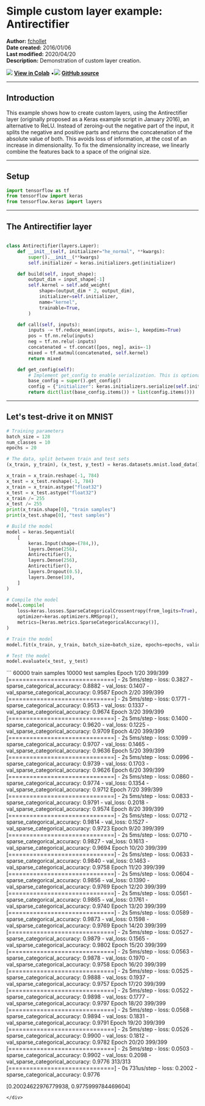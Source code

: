 # Simple custom layer example: Antirectifier

**Author:** [fchollet](https://twitter.com/fchollet)<br>
**Date created:** 2016/01/06<br>
**Last modified:** 2020/04/20<br>
**Description:** Demonstration of custom layer creation.


<img class="k-inline-icon" src="https://colab.research.google.com/img/colab_favicon.ico"/> [**View in Colab**](https://colab.research.google.com/github/keras-team/keras-io/blob/master/examples/keras_recipes/ipynb/antirectifier.ipynb)  <span class="k-dot">•</span><img class="k-inline-icon" src="https://github.com/favicon.ico"/> [**GitHub source**](https://github.com/keras-team/keras-io/blob/master/examples/keras_recipes/antirectifier.py)



---
## Introduction

This example shows how to create custom layers, using the Antirectifier layer
 (originally proposed as a Keras example script in January 2016), an alternative
to ReLU. Instead of zeroing-out the negative part of the input, it splits the negative
 and positive parts and returns the concatenation of the absolute value
of both. This avoids loss of information, at the cost of an increase in dimensionality.
 To fix the dimensionality increase, we linearly combine the
features back to a space of the original size.


---
## Setup



```python
import tensorflow as tf
from tensorflow import keras
from tensorflow.keras import layers

```

---
## The Antirectifier layer



```python

class Antirectifier(layers.Layer):
    def __init__(self, initializer="he_normal", **kwargs):
        super().__init__(**kwargs)
        self.initializer = keras.initializers.get(initializer)

    def build(self, input_shape):
        output_dim = input_shape[-1]
        self.kernel = self.add_weight(
            shape=(output_dim * 2, output_dim),
            initializer=self.initializer,
            name="kernel",
            trainable=True,
        )

    def call(self, inputs):
        inputs -= tf.reduce_mean(inputs, axis=-1, keepdims=True)
        pos = tf.nn.relu(inputs)
        neg = tf.nn.relu(-inputs)
        concatenated = tf.concat([pos, neg], axis=-1)
        mixed = tf.matmul(concatenated, self.kernel)
        return mixed

    def get_config(self):
        # Implement get_config to enable serialization. This is optional.
        base_config = super().get_config()
        config = {"initializer": keras.initializers.serialize(self.initializer)}
        return dict(list(base_config.items()) + list(config.items()))


```

---
## Let's test-drive it on MNIST



```python
# Training parameters
batch_size = 128
num_classes = 10
epochs = 20

# The data, split between train and test sets
(x_train, y_train), (x_test, y_test) = keras.datasets.mnist.load_data()

x_train = x_train.reshape(-1, 784)
x_test = x_test.reshape(-1, 784)
x_train = x_train.astype("float32")
x_test = x_test.astype("float32")
x_train /= 255
x_test /= 255
print(x_train.shape[0], "train samples")
print(x_test.shape[0], "test samples")

# Build the model
model = keras.Sequential(
    [
        keras.Input(shape=(784,)),
        layers.Dense(256),
        Antirectifier(),
        layers.Dense(256),
        Antirectifier(),
        layers.Dropout(0.5),
        layers.Dense(10),
    ]
)

# Compile the model
model.compile(
    loss=keras.losses.SparseCategoricalCrossentropy(from_logits=True),
    optimizer=keras.optimizers.RMSprop(),
    metrics=[keras.metrics.SparseCategoricalAccuracy()],
)

# Train the model
model.fit(x_train, y_train, batch_size=batch_size, epochs=epochs, validation_split=0.15)

# Test the model
model.evaluate(x_test, y_test)

```

<div class="k-default-codeblock">
```
60000 train samples
10000 test samples
Epoch 1/20
399/399 [==============================] - 2s 5ms/step - loss: 0.3827 - sparse_categorical_accuracy: 0.8882 - val_loss: 0.1407 - val_sparse_categorical_accuracy: 0.9587
Epoch 2/20
399/399 [==============================] - 2s 5ms/step - loss: 0.1771 - sparse_categorical_accuracy: 0.9513 - val_loss: 0.1337 - val_sparse_categorical_accuracy: 0.9674
Epoch 3/20
399/399 [==============================] - 2s 5ms/step - loss: 0.1400 - sparse_categorical_accuracy: 0.9620 - val_loss: 0.1225 - val_sparse_categorical_accuracy: 0.9709
Epoch 4/20
399/399 [==============================] - 2s 5ms/step - loss: 0.1099 - sparse_categorical_accuracy: 0.9707 - val_loss: 0.1465 - val_sparse_categorical_accuracy: 0.9636
Epoch 5/20
399/399 [==============================] - 2s 5ms/step - loss: 0.0996 - sparse_categorical_accuracy: 0.9739 - val_loss: 0.1703 - val_sparse_categorical_accuracy: 0.9626
Epoch 6/20
399/399 [==============================] - 2s 5ms/step - loss: 0.0860 - sparse_categorical_accuracy: 0.9774 - val_loss: 0.1354 - val_sparse_categorical_accuracy: 0.9712
Epoch 7/20
399/399 [==============================] - 2s 5ms/step - loss: 0.0833 - sparse_categorical_accuracy: 0.9791 - val_loss: 0.2018 - val_sparse_categorical_accuracy: 0.9574
Epoch 8/20
399/399 [==============================] - 2s 5ms/step - loss: 0.0712 - sparse_categorical_accuracy: 0.9814 - val_loss: 0.1527 - val_sparse_categorical_accuracy: 0.9723
Epoch 9/20
399/399 [==============================] - 2s 5ms/step - loss: 0.0710 - sparse_categorical_accuracy: 0.9827 - val_loss: 0.1613 - val_sparse_categorical_accuracy: 0.9694
Epoch 10/20
399/399 [==============================] - 2s 5ms/step - loss: 0.0633 - sparse_categorical_accuracy: 0.9840 - val_loss: 0.1463 - val_sparse_categorical_accuracy: 0.9758
Epoch 11/20
399/399 [==============================] - 2s 5ms/step - loss: 0.0604 - sparse_categorical_accuracy: 0.9856 - val_loss: 0.1390 - val_sparse_categorical_accuracy: 0.9769
Epoch 12/20
399/399 [==============================] - 2s 5ms/step - loss: 0.0561 - sparse_categorical_accuracy: 0.9865 - val_loss: 0.1761 - val_sparse_categorical_accuracy: 0.9740
Epoch 13/20
399/399 [==============================] - 2s 5ms/step - loss: 0.0589 - sparse_categorical_accuracy: 0.9873 - val_loss: 0.1598 - val_sparse_categorical_accuracy: 0.9769
Epoch 14/20
399/399 [==============================] - 2s 5ms/step - loss: 0.0527 - sparse_categorical_accuracy: 0.9879 - val_loss: 0.1565 - val_sparse_categorical_accuracy: 0.9802
Epoch 15/20
399/399 [==============================] - 2s 5ms/step - loss: 0.0563 - sparse_categorical_accuracy: 0.9878 - val_loss: 0.1970 - val_sparse_categorical_accuracy: 0.9758
Epoch 16/20
399/399 [==============================] - 2s 5ms/step - loss: 0.0525 - sparse_categorical_accuracy: 0.9888 - val_loss: 0.1937 - val_sparse_categorical_accuracy: 0.9757
Epoch 17/20
399/399 [==============================] - 2s 5ms/step - loss: 0.0522 - sparse_categorical_accuracy: 0.9898 - val_loss: 0.1777 - val_sparse_categorical_accuracy: 0.9797
Epoch 18/20
399/399 [==============================] - 2s 5ms/step - loss: 0.0568 - sparse_categorical_accuracy: 0.9894 - val_loss: 0.1831 - val_sparse_categorical_accuracy: 0.9791
Epoch 19/20
399/399 [==============================] - 2s 5ms/step - loss: 0.0526 - sparse_categorical_accuracy: 0.9900 - val_loss: 0.1812 - val_sparse_categorical_accuracy: 0.9782
Epoch 20/20
399/399 [==============================] - 2s 5ms/step - loss: 0.0503 - sparse_categorical_accuracy: 0.9902 - val_loss: 0.2098 - val_sparse_categorical_accuracy: 0.9776
313/313 [==============================] - 0s 731us/step - loss: 0.2002 - sparse_categorical_accuracy: 0.9776

[0.20024622976779938, 0.9775999784469604]

```
</div>